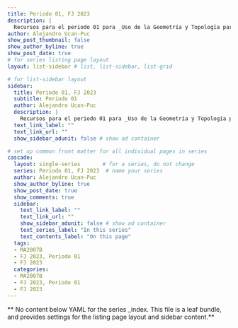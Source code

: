 ```yaml
---
title: Periodo 01, FJ 2023
description: |
  Recursos para el periodo 01 para _Uso de la Geometría y Topología para ciencia de Datos_ del Semestre FJ 2023.
author: Alejandro Ucan-Puc
show_post_thumbnail: false
show_author_byline: true
show_post_date: true
# for series listing page layout
layout: list-sidebar # list, list-sidebar, list-grid

# for list-sidebar layout
sidebar: 
  title: Periodo 01, FJ 2023
  subtitle: Periodo 01
  author: Alejandro Ucan-Puc
  description: |
    Recursos para el periodo 01 para _Uso de la Geometría y Topología para ciencia de Datos_ del Semestre FJ 2023.
  text_link_label: ""
  text_link_url: ""
  show_sidebar_adunit: false # show ad container

# set up common front matter for all individual pages in series
cascade:
  layout: single-series       # for a series, do not change
  series: Periodo 01, FJ 2023  # name your series
  author: Alejandro Ucan-Puc
  show_author_byline: true
  show_post_date: true
  show_comments: true
  sidebar:
    text_link_label: ""
    text_link_url: ""
    show_sidebar_adunit: false # show ad container
    text_series_label: "In this series" 
    text_contents_label: "On this page" 
  tags:
  - MA2007B
  - FJ 2023, Periodo 01
  - FJ 2023
  categories:
  - MA2007B
  - FJ 2023, Periodo 01
  - FJ 2023
---
```


** No content below YAML for the series _index. This file is a leaf bundle, and provides settings for the listing page layout and sidebar content.**